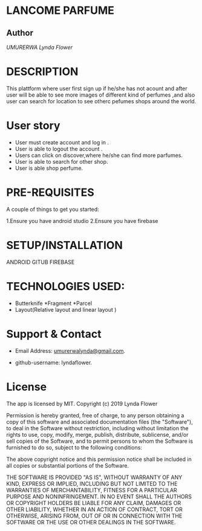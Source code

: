 # LANCOME PARFUME 
## Author 

*UMURERWA Lynda Flower*

# DESCRIPTION

This plattform where user first sign up if he/she has not acount and after user will be able to see more images of different kind of perfumes ,and also user can search for location to see otherc pefumes shops around the world.
# User story
* User must create account and log in .
* User is able to logout the account .
* Users can click on discover,where he/she can find more parfumes.
* User is able to search for other shop.
* User is able shop perfume.


# PRE-REQUISITES

A couple of things to get you started:

1.Ensure you have android studio 
2.Ensure you have firebase

# SETUP/INSTALLATION
ANDROID
GITUB
FIREBASE

# TECHNOLOGIES USED:

* Butterknife
*Fragment 
*Parcel
* Layout(Relative layout and linear layout )

# Support & Contact
  
*  Email Address: umurerwalynda@gmail.com.
  
* github-username: lyndaflower.


# License

The app is licensed by MIT. Copyright (c) 2019 Lynda Flower

Permission is hereby granted, free of charge, to any person obtaining a copy
of this software and associated documentation files (the "Software"), to deal
in the Software without restriction, including without limitation the rights
to use, copy, modify, merge, publish, distribute, sublicense, and/or sell
copies of the Software, and to permit persons to whom the Software is
furnished to do so, subject to the following conditions:

The above copyright notice and this permission notice shall be included in all
copies or substantial portions of the Software.

THE SOFTWARE IS PROVIDED "AS IS", WITHOUT WARRANTY OF ANY KIND, EXPRESS OR
IMPLIED, INCLUDING BUT NOT LIMITED TO THE WARRANTIES OF MERCHANTABILITY,
FITNESS FOR A PARTICULAR PURPOSE AND NONINFRINGEMENT. IN NO EVENT SHALL THE
AUTHORS OR COPYRIGHT HOLDERS BE LIABLE FOR ANY CLAIM, DAMAGES OR OTHER
LIABILITY, WHETHER IN AN ACTION OF CONTRACT, TORT OR OTHERWISE, ARISING FROM,
OUT OF OR IN CONNECTION WITH THE SOFTWARE OR THE USE OR OTHER DEALINGS IN THE
SOFTWARE.

